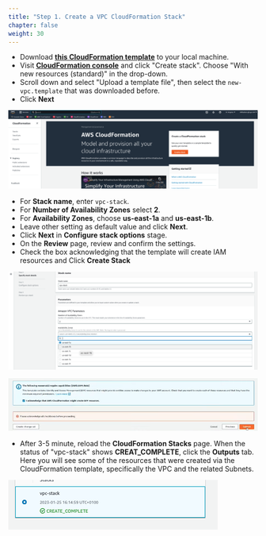 ```yaml
---
title: "Step 1. Create a VPC CloudFormation Stack"
chapter: false
weight: 30
---
```


* Download [**this CloudFormation template**](/Lab1/Step1/template/new-vpc.template) to your local machine.
* Visit [**CloudFormation console**](https://console.aws.amazon.com/cloudformation/home?region=us-east-1) and click "Create stack". Choose "With new resources (standard)" in the drop-down.
* Scroll down and select "Upload a template file", then select the `new-vpc.template` that was downloaded before. 
* Click **Next**

![/images/lab1-0.png](/images/lab1-0.png)

* For **Stack name**, enter `vpc-stack`.
* For **Number of Availability Zones** select **2**.
* For **Availability Zones**, choose **us-east-1a** and **us-east-1b**. 
* Leave other setting as default value and click **Next**.
* Click **Next** in **Configure stack options** stage. 
* On the **Review** page, review and confirm the settings. 
* Check the box acknowledging that the template will create IAM resources and Click **Create Stack**

![](/images/lab1-2.png)

![](/images/lab1-3.png)

* After 3-5 minute, reload the   **CloudFormation Stacks** page. When the status of "vpc-stack" shows **CREAT_COMPLETE**, click the **Outputs** tab. Here you will see some of the resources that were created via the CloudFormation template, specifically the VPC and the related Subnets.

![](/images/lab1-4.png)

